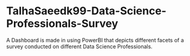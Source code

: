# TalhaSaeedk99-Data-Science-Professionals-Survey
A Dashboard is made in using PowerBI that depicts different facets of a survey conducted on different Data Science Professionals.
